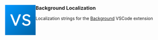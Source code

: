 <br>
<div>
    <a href="https://github.com/KatsuteDev/Background#readme">
        <img alt="logo" width="100" height="100" align="left" src="https://raw.githubusercontent.com/KatsuteDev/Background/main/assets/icon.png">
    </a>
    <h3>Background Localization</h3>
    <p>Localization strings for the <a href="https://github.com/KatsuteDev/Background">Background</a> VSCode extension</p>
    <br>
    <br>
</div>
